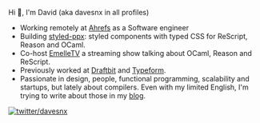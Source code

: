 Hi 👋, I'm David (aka davesnx in all profiles)

- Working remotely at [Ahrefs](https://ahrefs.com) as a Software engineer
- Building [styled-ppx](https://github.com/davesnx/styled-ppx): styled components with typed CSS for ReScript, Reason and OCaml.
- Co-host [EmelleTV](https://twitch.tv/emelletv) a streaming show talking about OCaml, Reason and ReScript.
- Previously worked at [Draftbit](https://draftbit.com) and [Typeform](https://typeform.com).
- Passionate in design, people, functional programming, scalability and startups, but lately about compilers. Even with my limited English, I'm trying to write about those in my [blog](https://sancho.dev/blog). 

[![twitter/davesnx](https://img.shields.io/twitter/url/https/twitter.com/cloudposse.svg?style=social&label=Follow%20me)](https://twitter.com/davesnx)
